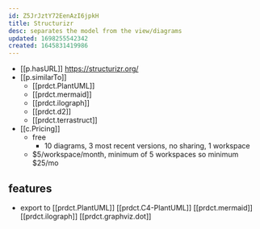 ```yaml
---
id: Z5JrJztY72EenAzI6jpkH
title: Structurizr
desc: separates the model from the view/diagrams
updated: 1698255542342
created: 1645831419986
---
```



- [[p.hasURL]] https://structurizr.org/
- [[p.similarTo]] 
  - [[prdct.PlantUML]]
  - [[prdct.mermaid]]
  - [[prdct.ilograph]]
  - [[prdct.d2]]
  - [[prdct.terrastruct]]
- [[c.Pricing]]
  - free
    - 10 diagrams, 3 most recent versions, no sharing, 1 workspace
  - $5/workspace/month, minimum of 5 workspaces so minimum $25/mo

## features

- export to [[prdct.PlantUML]] [[prdct.C4-PlantUML]] [[prdct.mermaid]] [[prdct.ilograph]] [[prdct.graphviz.dot]]